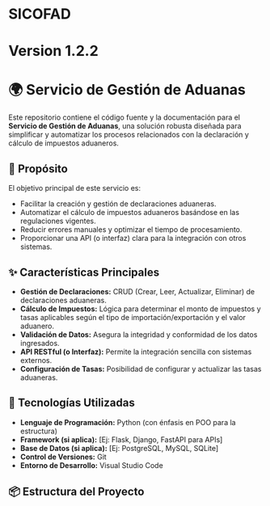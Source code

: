 # SICOFAD
# Version 1.2.2
# 🌍 Servicio de Gestión de Aduanas

Este repositorio contiene el código fuente y la documentación para el **Servicio de Gestión de Aduanas**, una solución robusta diseñada para simplificar y automatizar los procesos relacionados con la declaración y cálculo de impuestos aduaneros.

## 🎯 Propósito

El objetivo principal de este servicio es:
* Facilitar la creación y gestión de declaraciones aduaneras.
* Automatizar el cálculo de impuestos aduaneros basándose en las regulaciones vigentes.
* Reducir errores manuales y optimizar el tiempo de procesamiento.
* Proporcionar una API (o interfaz) clara para la integración con otros sistemas.

## ✨ Características Principales

* **Gestión de Declaraciones:** CRUD (Crear, Leer, Actualizar, Eliminar) de declaraciones aduaneras.
* **Cálculo de Impuestos:** Lógica para determinar el monto de impuestos y tasas aplicables según el tipo de importación/exportación y el valor aduanero.
* **Validación de Datos:** Asegura la integridad y conformidad de los datos ingresados.
* **API RESTful (o Interfaz):** Permite la integración sencilla con sistemas externos.
* **Configuración de Tasas:** Posibilidad de configurar y actualizar las tasas aduaneras.

## 🚀 Tecnologías Utilizadas

* **Lenguaje de Programación:** Python (con énfasis en POO para la estructura)
* **Framework (si aplica):** [Ej: Flask, Django, FastAPI para APIs]
* **Base de Datos (si aplica):** [Ej: PostgreSQL, MySQL, SQLite]
* **Control de Versiones:** Git
* **Entorno de Desarrollo:** Visual Studio Code

## 📦 Estructura del Proyecto
